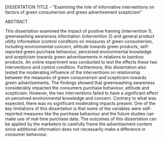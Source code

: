 DISSERTATION TITLE - "Examining the role of informative interventions on factors of green consumerism and green advertisement scepticism"

ABSTRACT


This dissertation examined the impact of positive framing (intervention 1), greenwashing awareness information (intervention 2) and general product utility information (control condition) on measures of green consumerism, including environmental concern, attitude towards green products, self-reported green purchase behaviour, perceived environmental knowledge and scepticism towards green advertisements in relations to bamboo products. An online experiment was conducted to test the effects these two interventions and control condition. Furthermore, this dissertation also tested the moderating influence of the interventions on relationship between the measures of green consumerism and scepticism towards green advertisements. The findings showed that greenwashing awareness considerably impacted the consumers purchase behaviour, attitude and scepticism. However, the two interventions failed to have a significant effect on perceived environmental knowledge and concern. Contrary to what was expected, there was no significant moderating impacts present. One of the key limitations of this dissertation is that some of the variables were self-reported measures like the purchase behaviour and the future studies can make use of real time purchase data. The outcomes of this dissertation can be applied by the marketers to carefully frame the advertisement content since additional information does not necessarily make a difference in consumer behaviour.
